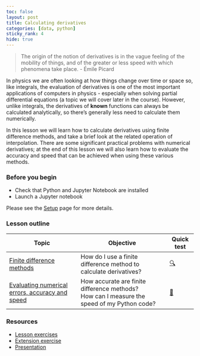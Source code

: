 ```yaml
---
toc: false
layout: post
title: Calculating derivatives
categories: [data, python]
sticky_rank: 4
hide: true
---
```


> The origin of the notion of derivatives is in the vague feeling of the mobility of things, and of the greater or less speed with which phenomena take place. - Émile Picard

In physics we are often looking at how things change over time or space so, like integrals, the evaluation of derivatives is one of the most important applications of computers in physics - especially when solving partial differential equations (a topic we will cover later in the course). However, unlike integrals, the derivatives of **known** functions can always be calculated analytically, so
there’s generally less need to calculate them numerically. 

In this lesson we will learn how to calculate derivatives using finite difference methods, and take a brief look at the related operation of interpolation. There are some significant practical problems with numerical derivatives; at the end of this lesson we will also learn how to evaluate the accuracy and speed that can be achieved when using these various methods.

### Before you begin

- Check that Python and Jupyter Notebook are installed
- Launch a Jupyter notebook 

Please see the [Setup](https://nu-cem.github.io/CompPhys/2021/08/02/Setup) page for more details.

### Lesson outline

| Topic | Objective | Quick test |
|-------|-----------|-----------|
|[Finite difference methods](https://nu-cem.github.io/CompPhys/2021/08/02/Finite-Difference-Method)|How do I use a finite difference method to calculate derivatives?  | [:mag:](https://nu-cem.github.io/CompPhys/2021/08/02/Finite-Difference-Method-Qs.html) |
|[Evaluating numerical errors, accuracy and speed](https://nu-cem.github.io/CompPhys/2021/08/02/Computational-Efficiency)| How accurate are finite difference methods?<br/> How can I measure the speed of my Python code? | [:paperclip:](https://nu-cem.github.io/CompPhys/2021/08/02/Computational-Efficiency-Qs.html)|

### Resources

- [Lesson exercises](https://nu-cem.github.io/CompPhys/2021/08/02/Derivatives_exercises)
- [Extension exercise](https://nu-cem.github.io/CompPhys/2021/08/02/Derivatives_extension)
- [Presentation](https://nu-cem.github.io/CompPhys/slides/Derivatives_slides)
